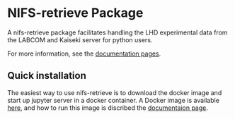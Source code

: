 NIFS-retrieve Package
======================

A nifs-retrieve package facilitates handling the LHD experimental data from the LABCOM and Kaiseki server for python users.

For more information, see the [documentation pages](https://nifs-software.github.io/nifs-retrieve/).


Quick installation
---
The easiest way to use nifs-retrieve is to download the docker image and start up jupyter server in a docker container.
A Docker image is available [here](https://hub.docker.com/r/koyom/nifs-retrieve), and how to run this image is discribed the
[documentaion page](https://nifs-software.github.io/nifs-retrieve/).
